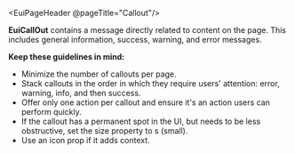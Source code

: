<EuiPageHeader @pageTitle="Callout"/>

<EuiSpacer />
  <EuiText>
  <p>
   <strong>EuiCallOut</strong> contains a message directly related to content on the page. This includes general information, success, warning, and error messages.</p><p><strong>Keep these guidelines in mind:</strong></p><ul><li>Minimize the number of callouts per page.</li><li>Stack callouts in the order in which they require users' attention: error, warning, info, and then success.</li><li>Offer only one action per callout and ensure it's an action users can perform quickly.</li><li>If the callout has a permanent spot in the UI, but needs to be less obstructive, set the <EuiCode @language="text">size</EuiCode> property to <EuiCode @language=="text">s</EuiCode> (small).</li><li>Use an <EuiCode @language="text">icon</EuiCode> prop if it adds context.</li></ul>
</EuiText>

<EuiHorizontalRule />